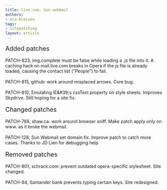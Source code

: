 ```yaml
---
title: live.com, Sun webmail
authors:
- ola-kleiven
tags:
- sitepatching
layout: article
---
```

<span style="font-size: 140%">Added patches</span><br/><br/>PATCH-823, img.complete must be false while loading a .js file into it. A caching hack on mail.live.com breaks in Opera if the js file is already loaded, causing the contact list (&quot;People&quot;) to fail.<br/><br/>PATCH-815, github: work around misplaced arrows. Core bug.<br/><br/>PATCH-810, Emulating IE\&#39;s cssText property on style sheets. Improves Skydrive. Still hoping for a site fix.<br/><br/><span style="font-size: 140%">Changed patches</span><br/><br/>PATCH-788, shaw.ca: work around browser sniff. Make patch apply only on www. as it broke the webmail.<br/><br/>PATCH-128, Sun Webmail set domain fix. Improve patch to catch more cases. Thanks to JD Lien for debugging help.<br/><br/><span style="font-size: 140%">Removed patches</span><br/><br/>PATCH-801, schrack.com: prevent outdated opera-specific stylesheet. Site changed.<br/><br/>PATCH-84, Santander bank prevents typing certain keys. Site redesigned.

